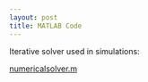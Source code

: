 ```yaml
---
layout: post
title: MATLAB Code
---
```


Iterative solver used in simulations:

[numericalsolver.m](https://raw.githubusercontent.com/bholmesqub/DAFx15/master/matlab/numericalsolver.m)
